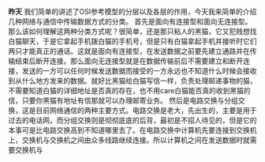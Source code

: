 **昨天** 我们简单的讲述了OSI参考模型的分层以及各层的作用，今天我来简单的介绍几种网络与通信中传输数据方式的分类。
首先是面向有连接型和面向无连接型。那么该如何理解这两种分类方式呢？很简单，还是那只粘人的黑猫，它又犯贱想找白猫聊天，于是它拿起手机拨白猫的手机号，但是只有白猫拿起手机并接听时它们两只才能真正的通话。这就是面向有连接型，在发送数据之前要先建立通路并在传输结束后断开连接。那么面向无连接型就是在数据传输前后不需要建立和断开连接，发送的一方可以任何时候发送数据而接受的一方永远也不知道什么时候会接收到从什么地方发来的数据。就好比黑猫给白猫写信一样，负责处理邮递事物的猫，不需要知道白猫的详细地址是否真的存在，也不用care白猫能否真的收到黑猫的信，只要你黑猫有地址有信那就可以办理邮寄业务。
然后是电路交换与分组交换，这是目前网络通信的两种主要方式。电路交换是老大，先出生的，主要是用于过去的电话网，而分组交换则是彻彻底底的后背，最初是不招人待见的，但是它的本事可是比电路交换高到不知道哪里去了。在电路交换中计算机先要连接到交换机上，交换机与交换机之间由众多线路继续连接。所以计算机之间在发送数据时就需要交换机与